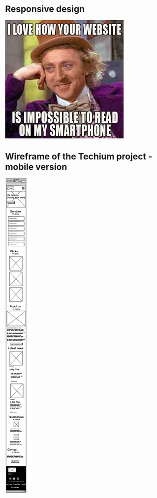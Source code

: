 # Responsive design

![Responsive alt text](./images/readme_1.jpg)

# Wireframe of the Techium project - mobile version

![wireframe](./images/readme_2.png)
